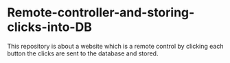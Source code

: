 # Remote-controller-and-storing-clicks-into-DB
This repository is about a website which is a remote control by clicking each button the clicks are sent to the database and stored. 
